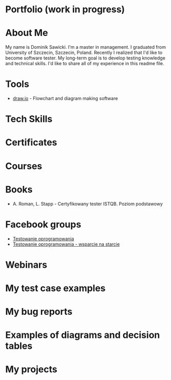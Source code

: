 # Portfolio (work in progress)

# About Me
My name is Dominik Sawicki. I'm a master in management. I graduated from 
University of Szczecin, Szczecin, Poland. Recently I realized that I'd like to become software tester. My long-term goal is to develop testing knowledge and technical skills. I'd like to share all of my experience in this readme file.

# Tools
* [draw.io](draw.io) - Flowchart and diagram making software
# Tech Skills

# Certificates

# Courses

# Books
* A. Roman, L. Stapp - Certyfikowany tester ISTQB. Poziom podstawowy
# Facebook groups
* [Testowanie oprogramowania](https://www.facebook.com/groups/TestowanieOprogramowania/)
* [Testowanie oprogramowania - wsparcie na starcie](https://www.facebook.com/groups/testeroprogramowania/)
# Webinars

# My test case examples

# My bug reports

# Examples of diagrams and decision tables

# My projects
